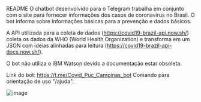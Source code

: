README
O chatbot desenvolvido para o Telegram trabalha em conjunto com o site para fornecer informações dos casos de coronavirus no Brasil. O bot informa sobre informações básicas para a prevenção e dados básicos.

A API utilizada para a coleta de dados (https://covid19-brazil-api.now.sh/) coleta os dados da WHO (World Health Organization) e transforma em um JSON com ideias alinhadas para leitura (https://covid19-brazil-api-docs.now.sh/).

O bot não utiliza o IBM Watson devido a documentação estar obsoleta.

Link do bot: https://t.me/Covid_Puc_Campinas_bot
Comando para orientação de uso "/ajuda".

![image](https://cdn.discordapp.com/attachments/695803788904366120/718150919237271652/Untitled-4.png)
